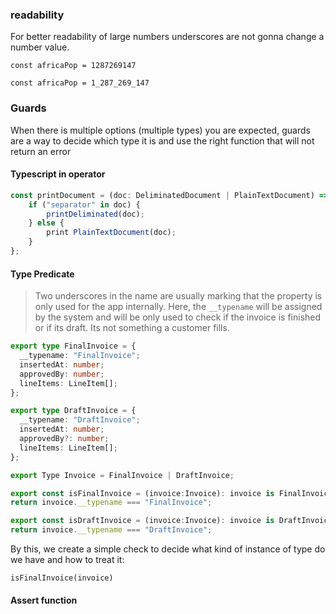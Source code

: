 ### readability

For better readability of large numbers underscores are not gonna change a number value.

`const africaPop = 1287269147`

`const africaPop = 1_287_269_147`

### Guards

When there is multiple options (multiple types) you are expected, guards are a way to decide which type it is and use the right function that will not return an error

#### Typescript in operator

```typescript
const printDocument = (doc: DeliminatedDocument | PlainTextDocument) => {
    if ("separator" in doc) {
        printDeliminated(doc);
    } else {
        print PlainTextDocument(doc);
    }
};
```

#### Type Predicate

> Two underscores in the name are usually marking that the property is only used for the app internally. Here, the `__typename` will be assigned by the system and will be only used to check if the invoice is finished or if its draft. Its not something a customer fills.

```typescript
export type FinalInvoice = {
  __typename: "FinalInvoice";
  insertedAt: number;
  approvedBy: number;
  lineItems: LineItem[];
};

export type DraftInvoice = {
  __typename: "DraftInvoice";
  insertedAt: number;
  approvedBy?: number;
  lineItems: LineItem[];
};

export Type Invoice = FinalInvoice | DraftInvoice;

export const isFinalInvoice = (invoice:Invoice): invoice is FinalInvoice =>
return invoice.__typename === "FinalInvoice";

export const isDraftInvoice = (invoice:Invoice): invoice is DraftInvoice =>
return invoice.__typename === "DraftInvoice";
```

By this, we create a simple check to decide what kind of instance of type do we have and how to treat it:

`isFinalInvoice(invoice)`

#### Assert function
